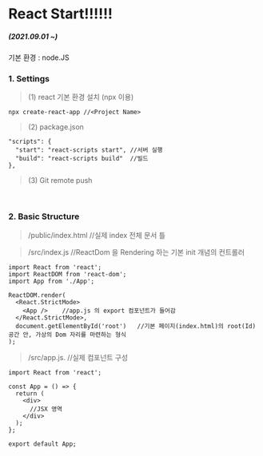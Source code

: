 # React Start!!!!!!
##### (2021.09.01 ~)

기본 환경 : node.JS

### 1. Settings

  > (1) react 기본 환경 설치 (npx 이용)
  ```
  npx create-react-app //<Project Name>
  ```
  > (2) package.json 
  ```
  "scripts": {
    "start": "react-scripts start", //서버 실행
    "build": "react-scripts build"  //빌드
  },
  ```
  > (3) Git remote push   

<br/>

### 2. Basic Structure

  > /public/index.html //실제 index 전체 문서 틀   
     
  > /src/index.js //ReactDom 을 Rendering 하는 기본 init 개념의 컨트롤러
  ```
  import React from 'react';
  import ReactDOM from 'react-dom';
  import App from './App';

  ReactDOM.render(
    <React.StrictMode>
      <App />    //app.js 의 export 컴포넌트가 들어감
    </React.StrictMode>,
    document.getElementById('root')   //기본 페이지(index.html)의 root(Id) 공간 안, 가상의 Dom 자리를 마련하는 형식  
  );
  ```
  > /src/app.js.  //실제 컴포넌트 구성
  ```
  import React from 'react';

  const App = () => {
    return (
      <div>
        //JSX 영역
      </div>
    );
  };

  export default App;
  ```

